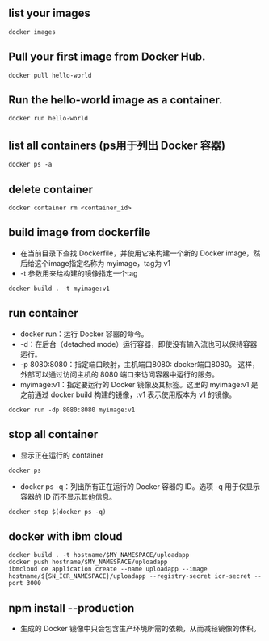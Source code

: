 ## list your images
```
docker images
```

## Pull your first image from Docker Hub.
```
docker pull hello-world
```

## Run the hello-world image as a container.
```
docker run hello-world
```

## list all containers (ps用于列出 Docker 容器)
```
docker ps -a
```

## delete container 
```
docker container rm <container_id>
```

## build image from dockerfile
- 在当前目录下查找 Dockerfile，并使用它来构建一个新的 Docker image，然后给这个image指定名称为 myimage，tag为 v1
- -t 参数用来给构建的镜像指定一个tag
```
docker build . -t myimage:v1
```

## run container 
- docker run：运行 Docker 容器的命令。
- -d：在后台（detached mode）运行容器，即使没有输入流也可以保持容器运行。
- -p 8080:8080：指定端口映射，主机端口8080: docker端口8080。 这样，外部可以通过访问主机的 8080 端口来访问容器中运行的服务。
- myimage:v1：指定要运行的 Docker 镜像及其标签。这里的 myimage:v1 是之前通过 docker build 构建的镜像，:v1 表示使用版本为 v1 的镜像。

```
docker run -dp 8080:8080 myimage:v1
```

## stop all container
- 显示正在运行的 container
```
docker ps
```
- docker ps -q：列出所有正在运行的 Docker 容器的 ID。选项 -q 用于仅显示容器的 ID 而不显示其他信息。

```
docker stop $(docker ps -q)
```
## docker with ibm cloud
```
docker build . -t hostname/$MY_NAMESPACE/uploadapp
docker push hostname/$MY_NAMESPACE/uploadapp
ibmcloud ce application create --name uploadapp --image hostname/${SN_ICR_NAMESPACE}/uploadapp --registry-secret icr-secret --port 3000
```


## npm install --production
- 生成的 Docker 镜像中只会包含生产环境所需的依赖，从而减轻镜像的体积。
